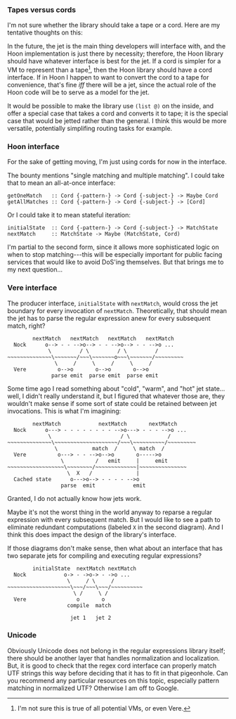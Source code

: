 ### Tapes versus cords

I'm not sure whether the library should take a tape or a cord.
Here are my tentative thoughts on this:

In the future, the jet is the main thing developers will interface with,
and the Hoon implementation is just there by necessity; therefore, the
Hoon library should have whatever interface is best for the jet.  If a
cord is simpler for a VM to represent than a tape[^1], then the Hoon
library should have a cord interface.  If in Hoon I happen to want to
convert the cord to a tape for convenience, that's fine *iff* there will
be a jet, since the actual role of the Hoon code will be to serve as a
model for the jet.

[^1]: I'm not sure this is true of all potential VMs, or even Vere.

It would be possible to make the library use `(list @)` on the inside,
and offer a special case that takes a cord and converts it to tape; it
is the special case that would be jetted rather than the general.  I
think this would be more versatile, potentially simplifing routing
tasks for example.


### Hoon interface

For the sake of getting moving, I'm just using cords for now in the
interface.

The bounty mentions "single matching and multiple matching".  I could
take that to mean an all-at-once interface:

  ```
  getOneMatch   :: Cord {-pattern-} -> Cord {-subject-} -> Maybe Cord
  getAllMatches :: Cord {-pattern-} -> Cord {-subject-} -> [Cord]
  ```

Or I could take it to mean stateful iteration:

  ```
  initialState  :: Cord {-pattern-} -> Cord {-subject-} -> MatchState
  nextMatch     :: MatchState -> Maybe (MatchState, Cord)
  ```

I'm partial to the second form, since it allows more sophisticated logic
on when to stop matching---this will be especially important for public
facing services that would like to avoid DoS'ing themselves.  But that
brings me to my next question...


### Vere interface

The producer interface, `initialState` with `nextMatch`, would cross the
jet boundary for every invocation of `nextMatch`.  Theoretically, that
should mean the jet has to parse the regular expression anew for every
subsequent match, right?

  ```
          nextMatch   nextMatch   nextMatch   nextMatch
    Nock      o--> - - -->o--> - - -->o--> - - -->o ...
               \         / \         / \         /
  ~~~~~~~~~~~~~~\~~~~~~~/~~~\~~~~~~~o~~~\~~~~~~~/~~~~~~~~~
                 \     /     \     /     \     /
    Vere          o-->o       o-->o       o-->o
                parse emit  parse emit  parse emit
  ```

Some time ago  I read something about "cold", "warm", and "hot" jet
state...  well, I didn't really understand it, but I figured that
whatever those are, they wouldn't make sense if some sort of state could
be retained between jet invocations.  This is what I'm imagining:

  ```
          nextMatch            nextMatch       nextMatch
    Nock      o---> - - - - - - - - -->o---> - - - -->o ...
               \                      / \            /
  ~~~~~~~~~~~~~~\~~~~~~~~~~~~~~~~~~~~/~~~\~~~~~~~~~~/~~~~~~~~~
                 \           match  /     \ match  /
    Vere          o---> - - -->o-->o       o----->o
                   \          /   emit     |     emit
  ~~~~~~~~~~~~~~~~~~\~~~~~~~~/~~~~~~~~~~~~~|~~~~~~~~~~~~~~~
                     \  X   /              |
    Cached state      o--->o--> - - - - -->o
                   parse  emit            emit
  ```

Granted, I do not actually know how jets work.

Maybe it's not the worst thing in the world anyway to reparse a regular
expression with every subsequent match.  But I would like to see a path
to eliminate redundant computations (labeled `X` in the second diagram).
And I think this does impact the design of the library's interface.

If those diagrams don't make sense, then what about an interface that
has two separate jets for compiling and executing regular expressions?

  ```
          initialState  nextMatch nextMatch
    Nock            o-> - ->o-> - ->o ...
                     \     / \     /
  ~~~~~~~~~~~~~~~~~~~~\~~~/~~~\~~~/~~~~~~~~~~
                       \ /     \ /
    Vere                o       o
                     compile  match

                      jet 1   jet 2
  ```

### Unicode

Obviously Unicode does not belong in the regular expressions library
itself; there should be another layer that handles normalization and
localization.  But, it is good to check that the regex cord interface
can properly match UTF strings this way before deciding that it has to
fit in that pigeonhole.  Can you recommend any particular resources on
this topic, especially pattern matching in normalized UTF?  Otherwise I
am off to Google.
